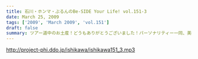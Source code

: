 ```yaml
---
title: 石川・ホンマ・ぶるんのBe-SIDE Your Life! vol.151-3
date: March 25, 2009
tags: ['2009', 'March 2009', 'vol.151']
draft: false
summary: ツアー道中のお土産！どうもありがとうございました！パーソナリティー一同、美味しくいただきまいした！ホンマさんはその痩身からは想像がつかないくらい食いまくりだったらしく・・・NAMAE
---
```


http://project-phi.ddo.jp/ishikawa/ishikawa151_3.mp3